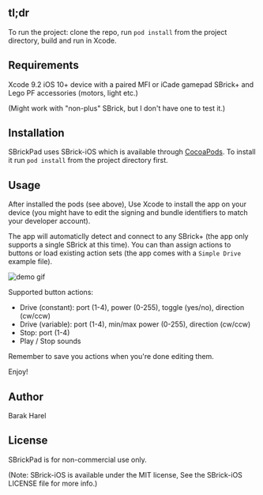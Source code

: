 
## tl;dr

To run the project: clone the repo, run `pod install` from the project directory, build and run in Xcode.

## Requirements

Xcode 9.2
iOS 10+ device with a paired MFI or iCade gamepad
SBrick+ and Lego PF accessories (motors, light etc.)

(Might work with "non-plus" SBrick, but I don't have  one to test it.)

## Installation

SBrickPad uses SBrick-iOS which is available through [CocoaPods](http://cocoapods.org).
To install it run `pod install` from the project directory first.

## Usage

After installed the pods (see above), Use Xcode to install the app on your device (you might have to edit the signing and bundle identifiers to match your developer account).

The app will automaticlly detect and connect to any SBrick+ (the app only supports a single SBrick at this time).
You can than assign actions to buttons or load existing action sets (the app comes with a `Simple Drive` example file).

![demo gif](https://github.com/barakrl/sbrickpad/blob/master/demo.gif)


Supported button actions:

* Drive (constant): port (1-4), power (0-255), toggle (yes/no), direction (cw/ccw)
* Drive (variable): port (1-4), min/max power (0-255), direction (cw/ccw)
* Stop: port (1-4)
* Play / Stop sounds


Remember to save you actions when you're done editing them.

Enjoy!

## Author

Barak Harel

## License

SBrickPad is for non-commercial use only.

(Note: SBrick-iOS is available under the MIT license, See the SBrick-iOS LICENSE file for more info.)
